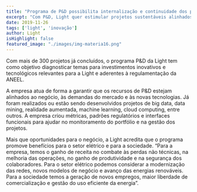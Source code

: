 ```yaml
---
title: "Programa de P&D possibilita internalização e continuidade dos projetos"
excerpt: "Com P&D, Light quer estimular projetos sustentáveis alinhados à estratégia da empresa e às demandas do mercado."
date: 2019-11-26
tags: ['light', 'inovação']
author: Light
isHighlight: false
featured_image: "./images/img-materia16.png"
---
```


Com mais de 300 projetos já concluídos, o programa P&D da Light tem como objetivo diagnosticar temas para investimentos inovativos e tecnológicos relevantes para a Light e aderentes à regulamentação da ANEEL.

A empresa atua de forma a garantir que os recursos de P&D estejam alinhados ao negócio, às demandas do mercado e às novas tecnologias. Já foram realizados ou estão sendo desenvolvidos projetos de big data, data mining, realidade aumentada, machine learning, cloud computing, entre outros. A empresa criou métricas, padrões regulatórios e interfaces funcionais para ajudar no monitoramento do portfólio e na gestão dos projetos.

Mais que oportunidades para o negócio, a Light acredita que o programa promove benefícios para o setor elétrico e para a sociedade. “Para a empresa, temos o ganho de receita no combate às perdas não técnicas, na melhoria das operações, no ganho de produtividade e na segurança dos colaboradores. Para o setor elétrico podemos considerar a modernização das redes, novos modelos de negócio e avanço das energias renováveis. Para a sociedade temos a geração de novos empregos, maior liberdade de comercialização e gestão do uso eficiente da energia”.
